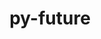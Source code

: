---
title: "py-future"
layout: cache
categories: [package, v0.19]
meta: {"versions": ["0.18.2"], "compilers": ["gcc@=11.1.0", "gcc@=7.3.1", "oneapi@=2022.1.0"], "oss": ["amzn2", "ubuntu20.04"], "platforms": ["linux"], "targets": ["x86_64", "x86_64_v3"], "stacks": ["e4s", "e4s-oneapi", "ml-cpu", "ml-cuda", "ml-rocm"], "num_specs": 4, "num_specs_by_stack": {"ml-cuda": 2, "ml-rocm": 1, "ml-cpu": 2, "e4s": 1, "e4s-oneapi": 1}}
spec_details: [{"hash": "ltj7vxf6zpuzj5za6nmo5osu2z63e6si", "compiler": "gcc@=7.3.1", "versions": ["0.18.2"], "os": "amzn2", "platform": "linux", "target": "x86_64_v3", "variants": ["build_system=python_pip"], "stacks": ["ml-cuda", "ml-rocm", "ml-cpu"], "size": "-", "tarball": "https://binaries.spack.io/releases/v0.19/build_cache/linux-amzn2-x86_64_v3/gcc-7.3.1/py-future-0.18.2/linux-amzn2-x86_64_v3-gcc-7.3.1-py-future-0.18.2-ltj7vxf6zpuzj5za6nmo5osu2z63e6si.spack"}, {"hash": "ilsonsnq5gidy5upndmvekt7fozvnfyc", "compiler": "gcc@=7.3.1", "versions": ["0.18.2"], "os": "amzn2", "platform": "linux", "target": "x86_64_v3", "variants": ["build_system=python_pip"], "stacks": ["ml-cuda", "ml-cpu"], "size": "-", "tarball": "https://binaries.spack.io/releases/v0.19/build_cache/linux-amzn2-x86_64_v3/gcc-7.3.1/py-future-0.18.2/linux-amzn2-x86_64_v3-gcc-7.3.1-py-future-0.18.2-ilsonsnq5gidy5upndmvekt7fozvnfyc.spack"}, {"hash": "seocllgwzmavh4a7i2dinwypajwxyptb", "compiler": "gcc@=11.1.0", "versions": ["0.18.2"], "os": "ubuntu20.04", "platform": "linux", "target": "x86_64", "variants": ["build_system=python_pip"], "stacks": ["e4s"], "size": "-", "tarball": "https://binaries.spack.io/releases/v0.19/build_cache/linux-ubuntu20.04-x86_64/gcc-11.1.0/py-future-0.18.2/linux-ubuntu20.04-x86_64-gcc-11.1.0-py-future-0.18.2-seocllgwzmavh4a7i2dinwypajwxyptb.spack"}, {"hash": "lrkjm2tig4b3y23hpz422c3nqlopmg6a", "compiler": "oneapi@=2022.1.0", "versions": ["0.18.2"], "os": "ubuntu20.04", "platform": "linux", "target": "x86_64", "variants": ["build_system=python_pip"], "stacks": ["e4s-oneapi"], "size": "-", "tarball": "https://binaries.spack.io/releases/v0.19/build_cache/linux-ubuntu20.04-x86_64/oneapi-2022.1.0/py-future-0.18.2/linux-ubuntu20.04-x86_64-oneapi-2022.1.0-py-future-0.18.2-lrkjm2tig4b3y23hpz422c3nqlopmg6a.spack"}]
---